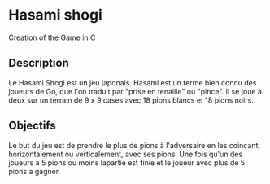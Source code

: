 # Hasami shogi
Creation of the Game in C   

## Description
Le Hasami Shogi est un jeu japonais. Hasami est un terme bien connu des joueurs de Go, que l'on traduit par "prise en tenaille" ou "pince".
Il se joue à deux sur un terrain de 9 x 9 cases avec 18 pions blancs et 18 pions noirs.

## Objectifs
Le but du jeu est de prendre le plus de pions à l'adversaire en les coincant, horizontalement ou verticalement, avec ses pions. Une fois qu'un des joueurs a 5 pions ou moins lapartie est finie et le joueur avec plus de 5 pions a gagner.

